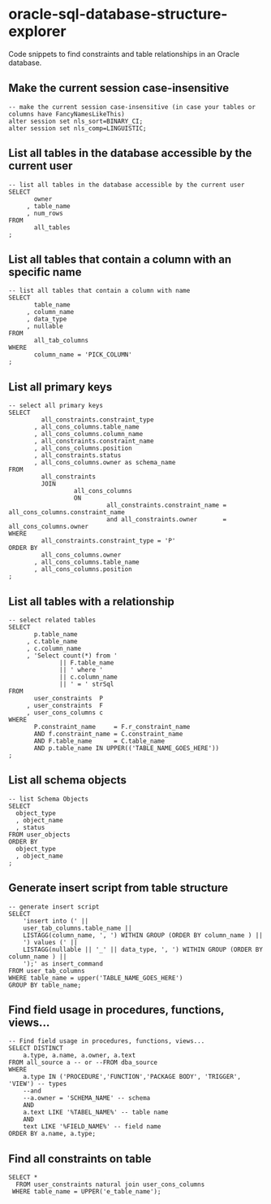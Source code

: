 # oracle-sql-database-structure-explorer  
Code snippets to find constraints and table relationships in an Oracle database.  

## Make the current session case-insensitive
```
-- make the current session case-insensitive (in case your tables or columns have FancyNamesLikeThis)
alter session set nls_sort=BINARY_CI;
alter session set nls_comp=LINGUISTIC;
```

## List all tables in the database accessible by the current user  
```
-- list all tables in the database accessible by the current user
SELECT
       owner
     , table_name
     , num_rows
FROM
       all_tables
;

```  

## List all tables that contain a column with an specific name   
```
-- list all tables that contain a column with name
SELECT
       table_name
     , column_name
     , data_type
     , nullable
FROM
       all_tab_columns
WHERE
       column_name = 'PICK_COLUMN'
;
```

## List all primary keys  
```
-- select all primary keys
SELECT
         all_constraints.constraint_type
       , all_cons_columns.table_name
       , all_cons_columns.column_name
       , all_constraints.constraint_name
       , all_cons_columns.position
       , all_constraints.status
       , all_cons_columns.owner as schema_name
FROM
         all_constraints
         JOIN
                  all_cons_columns
                  ON
                           all_constraints.constraint_name = all_cons_columns.constraint_name
                           and all_constraints.owner       = all_cons_columns.owner
WHERE
         all_constraints.constraint_type = 'P'
ORDER BY
         all_cons_columns.owner
       , all_cons_columns.table_name
       , all_cons_columns.position
;
```


## List all tables with a relationship  

```
-- select related tables
SELECT
       p.table_name
     , c.table_name
     , c.column_name
     , 'Select count(*) from '
              || F.table_name
              || ' where '
              || c.column_name
              || ' = ' strSql
FROM
       user_constraints  P
     , user_constraints  F
     , user_cons_columns c
WHERE
       P.constraint_name     = F.r_constraint_name
       AND f.constraint_name = C.constraint_name
       AND F.table_name      = C.table_name
       AND p.table_name IN UPPER(('TABLE_NAME_GOES_HERE'))
;
```


## List all schema objects

```
-- list Schema Objects
SELECT 
  object_type
  , object_name 
  , status  
FROM user_objects
ORDER BY 
  object_type
  , object_name
;
```

## Generate insert script from table structure  

``` 
-- generate insert script
SELECT 
	'insert into (' ||
	user_tab_columns.table_name ||
	LISTAGG(column_name, ', ') WITHIN GROUP (ORDER BY column_name ) ||
	') values (' ||
	LISTAGG(nullable || '_' || data_type, ', ') WITHIN GROUP (ORDER BY column_name ) ||
	');' as insert_command
FROM user_tab_columns
WHERE table_name = upper('TABLE_NAME_GOES_HERE')
GROUP BY table_name;
```   


## Find field usage in procedures, functions, views...

``` 
-- Find field usage in procedures, functions, views...
SELECT DISTINCT
	a.type, a.name, a.owner, a.text
FROM all_source a -- or --FROM dba_source
WHERE
	a.type IN ('PROCEDURE','FUNCTION','PACKAGE BODY', 'TRIGGER', 'VIEW') -- types
	--and 
	--a.owner = 'SCHEMA_NAME' -- schema
	AND 
	a.text LIKE '%TABEL_NAME%' -- table name
	AND 
	text LIKE '%FIELD_NAME%' -- field name
ORDER BY a.name, a.type;
```   

## Find all constraints on table  
```
SELECT *
  FROM user_constraints natural join user_cons_columns
 WHERE table_name = UPPER('e_table_name');
 
```
